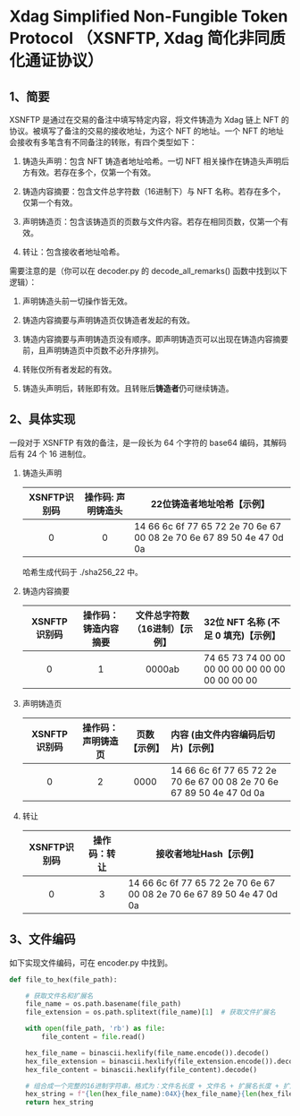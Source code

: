 # Xdag Simplified Non-Fungible Token Protocol （XSNFTP, Xdag 简化非同质化通证协议）

## 1、简要

XSNFTP 是通过在交易的备注中填写特定内容，将文件铸造为 Xdag 链上 NFT 的协议。被填写了备注的交易的接收地址，为这个 NFT 的地址。一个 NFT 的地址会接收有多笔含有不同备注的转账，有四个类型如下：

1. 铸造头声明：包含 NFT 铸造者地址哈希。一切 NFT 相关操作在铸造头声明后方有效。若存在多个，仅第一个有效。

2. 铸造内容摘要：包含文件总字符数（16进制下）与 NFT 名称。若存在多个，仅第一个有效。

3. 声明铸造页：包含该铸造页的页数与文件内容。若存在相同页数，仅第一个有效。

4. 转让：包含接收者地址哈希。

需要注意的是（你可以在 decoder.py 的 decode_all_remarks() 函数中找到以下逻辑）：

1. 声明铸造头前一切操作皆无效。

2. 铸造内容摘要与声明铸造页仅铸造者发起的有效。

3. 铸造内容摘要与声明铸造页没有顺序。即声明铸造页可以出现在铸造内容摘要前，且声明铸造页中页数不必升序排列。

4. 转账仅所有者发起的有效。

5. 铸造头声明后，转账即有效。且转账后**铸造者**仍可继续铸造。

## 2、具体实现

一段对于 XSNFTP 有效的备注，是一段长为 64 个字符的 base64 编码，其解码后有 24 个 16 进制位。

1. 铸造头声明
   
   | XSNFTP识别码 | 操作码: 声明铸造头 | 22位铸造者地址哈希【示例】                                                       |
   |:---------:|:----------:| -------------------------------------------------------------------- |
   | 0         | 0          | 14 66 6c 6f 77 65 72 2e 70 6e 67 00 08 2e 70 6e 67 89 50 4e 47 0d 0a |
   
   哈希生成代码于 ./sha256_22 中。

2. 铸造内容摘要
   
   | XSNFTP识别码 | 操作码：铸造内容摘要 | 文件总字符数（16进制）【示例】 | 32位 NFT 名称 (不足 0 填充)【示例】                          |
   |:---------:|:----------:|:----------------:|:----------------------------------------------- |
   | 0         | 1          | 0000ab           | 74 65 73 74 00 00 00 00 00 00 00 00 00 00 00 00 |

3. 声明铸造页
   
   | XSNFTP识别码 | 操作码：声明铸造页 | 页数【示例】 | 内容 (由文件内容编码后切片)【示例】                                                  |
   |:---------:|:---------:|:------:|:-------------------------------------------------------------------- |
   | 0         | 2         | 0000   | 14 66 6c 6f 77 65 72 2e 70 6e 67 00 08 2e 70 6e 67 89 50 4e 47 0d 0a |

4. 转让
   
   | XSNFTP识别码 | 操作码：转让 | 接收者地址Hash【示例】                                                         |
   |:---------:|:------:| -------------------------------------------------------------------- |
   | 0         | 3      | 14 66 6c 6f 77 65 72 2e 70 6e 67 00 08 2e 70 6e 67 89 50 4e 47 0d 0a |

## 3、文件编码

如下实现文件编码，可在 encoder.py 中找到。

```python
def file_to_hex(file_path):

    # 获取文件名和扩展名
    file_name = os.path.basename(file_path)
    file_extension = os.path.splitext(file_name)[1]  # 获取文件扩展名

    with open(file_path, 'rb') as file:
        file_content = file.read()

    hex_file_name = binascii.hexlify(file_name.encode()).decode()
    hex_file_extension = binascii.hexlify(file_extension.encode()).decode()
    hex_file_content = binascii.hexlify(file_content).decode()

    # 组合成一个完整的16进制字符串，格式为：文件名长度 + 文件名 + 扩展名长度 + 扩展名 + 文件内容
    hex_string = f"{len(hex_file_name):04X}{hex_file_name}{len(hex_file_extension):04X}{hex_file_extension}{hex_file_content}"
    return hex_string
```
